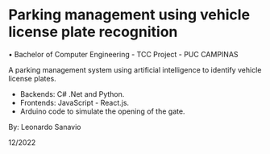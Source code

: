 # Parking management using vehicle license plate recognition

• Bachelor of Computer Engineering - TCC Project - PUC CAMPINAS

A parking management system using artificial intelligence to identify vehicle license plates.

- Backends: C# .Net and Python.
- Frontends: JavaScript - React.js.
- Arduino code to simulate the opening of the gate.


By: Leonardo Sanavio

12/2022
